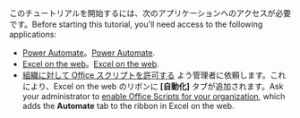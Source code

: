 <span data-ttu-id="69749-101">このチュートリアルを開始するには、次のアプリケーションへのアクセスが必要です。</span><span class="sxs-lookup"><span data-stu-id="69749-101">Before starting this tutorial, you'll need access to the following applications:</span></span>

- <span data-ttu-id="69749-102">[Power Automate](/power-automate/organization-q-and-a)。</span><span class="sxs-lookup"><span data-stu-id="69749-102">[Power Automate](/power-automate/organization-q-and-a).</span></span>
- <span data-ttu-id="69749-103">[Excel on the web](https://www.office.com/launch/excel)。</span><span class="sxs-lookup"><span data-stu-id="69749-103">[Excel on the web](https://www.office.com/launch/excel).</span></span>
- <span data-ttu-id="69749-104">[組織に対して Office スクリプトを許可する](https://support.office.com/article/office-scripts-settings-in-m365-19d3c51a-6ca2-40ab-978d-60fa49554dcf) よう管理者に依頼します。これにより、Excel on the web のリボンに **[自動化]** タブが追加されます。</span><span class="sxs-lookup"><span data-stu-id="69749-104">Ask your administrator to [enable Office Scripts for your organization](https://support.office.com/article/office-scripts-settings-in-m365-19d3c51a-6ca2-40ab-978d-60fa49554dcf), which adds the **Automate** tab to the ribbon in Excel on the web.</span></span>
